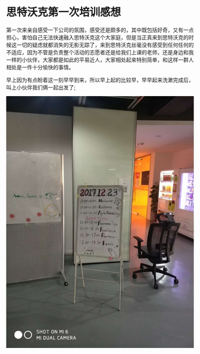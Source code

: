 # 思特沃克第一次培训感想

​	第一次来亲自感受一下公司的氛围，感受还是颇多的，其中既包括好奇，又有一点担心，害怕自己无法快速融入思特沃克这个大家庭，但是当正真来到思特沃克的时候这一切的疑虑就都消失的无影无踪了，来到思特沃克丝毫没有感受到任何任何的不适应，因为不管是负责整个活动的志愿者还是给我们上课的老师，还是身边和我一样的小伙伴，大家都是如此的平易近人，大家相处起来特别简单，和这样一群人相处是一件十分愉快的事情。

​	早上因为有点盼着这一刻早早到来，所以早上起的比较早，早早起来洗漱完成后，叫上小伙伴我们俩一起出发了;

![时间安排](.\时间安排.jpg)

